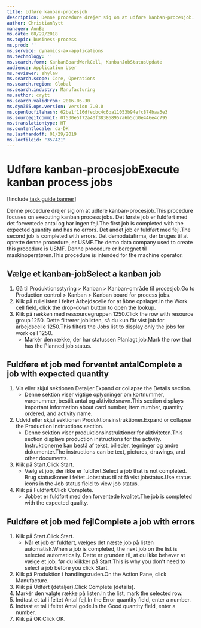 ```yaml
---
title: Udføre kanban-procesjob
description: Denne procedure drejer sig om at udføre kanban-procesjob.
author: ChristianRytt
manager: AnnBe
ms.date: 08/29/2018
ms.topic: business-process
ms.prod: ''
ms.service: dynamics-ax-applications
ms.technology: ''
ms.search.form: KanbanBoardWorkCell, KanbanJobStatusUpdate
audience: Application User
ms.reviewer: shylaw
ms.search.scope: Core, Operations
ms.search.region: Global
ms.search.industry: Manufacturing
ms.author: crytt
ms.search.validFrom: 2016-06-30
ms.dyn365.ops.version: Version 7.0.0
ms.openlocfilehash: 62be1f116dfecbc4c6ba11053b94efc874baa3e3
ms.sourcegitcommit: 0f530e5f72a40f383868957a6b5cb0e446e4c795
ms.translationtype: HT
ms.contentlocale: da-DK
ms.lasthandoff: 01/29/2019
ms.locfileid: "357421"
---
```

# <a name="execute-kanban-process-jobs"></a><span data-ttu-id="8a96f-103">Udføre kanban-procesjob</span><span class="sxs-lookup"><span data-stu-id="8a96f-103">Execute kanban process jobs</span></span>

[!include [task guide banner](../../includes/task-guide-banner.md)]

<span data-ttu-id="8a96f-104">Denne procedure drejer sig om at udføre kanban-procesjob.</span><span class="sxs-lookup"><span data-stu-id="8a96f-104">This procedure focuses on executing kanban process jobs.</span></span> <span data-ttu-id="8a96f-105">Det første job er fuldført med det forventede antal og har ingen fejl.</span><span class="sxs-lookup"><span data-stu-id="8a96f-105">The first job is completed with the expected quantity and has no errors.</span></span> <span data-ttu-id="8a96f-106">Det andet job er fuldført med fejl.</span><span class="sxs-lookup"><span data-stu-id="8a96f-106">The second job is completed with errors.</span></span> <span data-ttu-id="8a96f-107">Det demodatafirma, der bruges til at oprette denne procedure, er USMF.</span><span class="sxs-lookup"><span data-stu-id="8a96f-107">The demo data company used to create this procedure is USMF.</span></span> <span data-ttu-id="8a96f-108">Denne procedure er beregnet til maskinoperatøren.</span><span class="sxs-lookup"><span data-stu-id="8a96f-108">This procedure is intended for the machine operator.</span></span>


## <a name="select-a-kanban-job"></a><span data-ttu-id="8a96f-109">Vælge et kanban-job</span><span class="sxs-lookup"><span data-stu-id="8a96f-109">Select a kanban job</span></span>
1. <span data-ttu-id="8a96f-110">Gå til Produktionsstyring > Kanban > Kanban-område til procesjob.</span><span class="sxs-lookup"><span data-stu-id="8a96f-110">Go to Production control > Kanban > Kanban board for process jobs.</span></span>
2. <span data-ttu-id="8a96f-111">Klik på rullelisten i feltet Arbejdscelle for at åbne opslaget.</span><span class="sxs-lookup"><span data-stu-id="8a96f-111">In the Work cell field, click the drop-down button to open the lookup.</span></span>
3. <span data-ttu-id="8a96f-112">Klik på rækken med ressourcegruppen 1250.</span><span class="sxs-lookup"><span data-stu-id="8a96f-112">Click the row with resource group 1250.</span></span> <span data-ttu-id="8a96f-113">Dette filtrerer joblisten, så du kun får vist job for arbejdscelle 1250.</span><span class="sxs-lookup"><span data-stu-id="8a96f-113">This filters the Jobs list to display only the jobs for work cell 1250.</span></span>
    * <span data-ttu-id="8a96f-114">Markér den række, der har statussen Planlagt job.</span><span class="sxs-lookup"><span data-stu-id="8a96f-114">Mark the row that has the Planned job status.</span></span>  

## <a name="complete-a-job-with-expected-quantity"></a><span data-ttu-id="8a96f-115">Fuldføre et job med forventet antal</span><span class="sxs-lookup"><span data-stu-id="8a96f-115">Complete a job with expected quantity</span></span>
1. <span data-ttu-id="8a96f-116">Vis eller skjul sektionen Detaljer.</span><span class="sxs-lookup"><span data-stu-id="8a96f-116">Expand or collapse the Details section.</span></span>
    * <span data-ttu-id="8a96f-117">Denne sektion viser vigtige oplysninger om kortnummer, varenummer, bestilt antal og aktivitetsnavn.</span><span class="sxs-lookup"><span data-stu-id="8a96f-117">This section displays important information about card number, item number, quantity ordered, and activity name.</span></span>  
2. <span data-ttu-id="8a96f-118">Udvid eller skjul sektionen Produktionsinstruktioner.</span><span class="sxs-lookup"><span data-stu-id="8a96f-118">Expand or collapse the Production instructions section.</span></span>
    * <span data-ttu-id="8a96f-119">Denne sektion viser produktionsinstruktioner for aktiviteten.</span><span class="sxs-lookup"><span data-stu-id="8a96f-119">This section displays production instructions for the activity.</span></span> <span data-ttu-id="8a96f-120">Instruktionerne kan bestå af tekst, billeder, tegninger og andre dokumenter.</span><span class="sxs-lookup"><span data-stu-id="8a96f-120">The instructions can be text, pictures, drawings, and other documents.</span></span>  
3. <span data-ttu-id="8a96f-121">Klik på Start.</span><span class="sxs-lookup"><span data-stu-id="8a96f-121">Click Start.</span></span>
    * <span data-ttu-id="8a96f-122">Vælg et job, der ikke er fuldført.</span><span class="sxs-lookup"><span data-stu-id="8a96f-122">Select a job that is not completed.</span></span> <span data-ttu-id="8a96f-123">Brug statusikoner i feltet Jobstatus til at få vist jobstatus.</span><span class="sxs-lookup"><span data-stu-id="8a96f-123">Use status icons in the Job status field to view job status.</span></span>      
4. <span data-ttu-id="8a96f-124">Klik på Fuldført.</span><span class="sxs-lookup"><span data-stu-id="8a96f-124">Click Complete.</span></span>
    * <span data-ttu-id="8a96f-125">Jobbet er fuldført med den forventede kvalitet.</span><span class="sxs-lookup"><span data-stu-id="8a96f-125">The job is completed with the expected quality.</span></span>  

## <a name="complete-a-job-with-errors"></a><span data-ttu-id="8a96f-126">Fuldføre et job med fejl</span><span class="sxs-lookup"><span data-stu-id="8a96f-126">Complete a job with errors</span></span>
1. <span data-ttu-id="8a96f-127">Klik på Start.</span><span class="sxs-lookup"><span data-stu-id="8a96f-127">Click Start.</span></span>
    * <span data-ttu-id="8a96f-128">Når et job er fuldført, vælges det næste job på listen automatisk.</span><span class="sxs-lookup"><span data-stu-id="8a96f-128">When a job is completed, the next job on the list is selected automatically.</span></span> <span data-ttu-id="8a96f-129">Dette er grunden til, at du ikke behøver at vælge et job, før du klikker på Start.</span><span class="sxs-lookup"><span data-stu-id="8a96f-129">This is why you don't need to select a job before you click Start.</span></span>  
2. <span data-ttu-id="8a96f-130">Klik på Produktion i handlingsruden.</span><span class="sxs-lookup"><span data-stu-id="8a96f-130">On the Action Pane, click Manufacture.</span></span>
3. <span data-ttu-id="8a96f-131">Klik på Udført (detaljer).</span><span class="sxs-lookup"><span data-stu-id="8a96f-131">Click Complete (details).</span></span>
4. <span data-ttu-id="8a96f-132">Markér den valgte række på listen.</span><span class="sxs-lookup"><span data-stu-id="8a96f-132">In the list, mark the selected row.</span></span>
5. <span data-ttu-id="8a96f-133">Indtast et tal i feltet Antal fejl.</span><span class="sxs-lookup"><span data-stu-id="8a96f-133">In the Error quantity field, enter a number.</span></span>
6. <span data-ttu-id="8a96f-134">Indtast et tal i feltet Antal gode.</span><span class="sxs-lookup"><span data-stu-id="8a96f-134">In the Good quantity field, enter a number.</span></span>
7. <span data-ttu-id="8a96f-135">Klik på OK.</span><span class="sxs-lookup"><span data-stu-id="8a96f-135">Click OK.</span></span>

